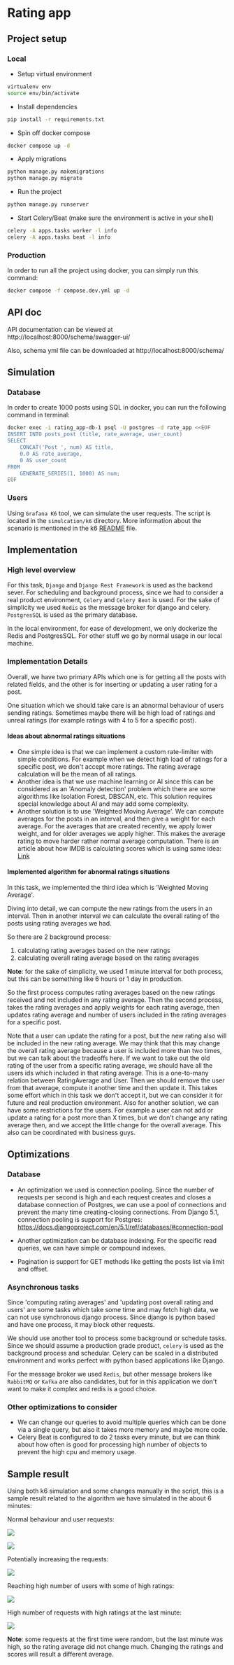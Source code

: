 # Rating app

## Project setup

### Local

- Setup virtual environment

```bash
virtualenv env
source env/bin/activate
```

- Install dependencies
```bash
pip install -r requirements.txt
```

- Spin off docker compose
```bash
docker compose up -d
```

- Apply migrations
```bash
python manage.py makemigrations
python manage.py migrate
```

- Run the project
```bash
python manage.py runserver
```

- Start Celery/Beat (make sure the environment is active in your shell)
```bash
celery -A apps.tasks worker -l info
celery -A apps.tasks beat -l info
```

### Production
In order to run all the project using docker, you can simply run this command:
```bash
docker compose -f compose.dev.yml up -d
```


## API doc
API documentation can be viewed at http://localhost:8000/schema/swagger-ui/

Also, schema yml file can be downloaded at http://localhost:8000/schema/

## Simulation

### Database
In order to create 1000 posts using SQL in docker, you can run the
following command in terminal:
```bash
docker exec -i rating_app-db-1 psql -U postgres -d rate_app <<EOF
INSERT INTO posts_post (title, rate_average, user_count)
SELECT 
    CONCAT('Post ', num) AS title,
    0.0 AS rate_average,
    0 AS user_count
FROM 
    GENERATE_SERIES(1, 1000) AS num;
EOF
```

### Users
Using `Grafana K6` tool, we can simulate the user requests. The script is located in the `simulcation/k6` directory.
More information about the scenario is mentioned in the k6 [README](./simulation/k6/README.md) file.

## Implementation

### High level overview
For this task, `Django` and `Django Rest Framework` is used as the backend sever.
For scheduling and background process, since we had to consider a real product environment,
`Celery` and `Celery Beat` is used. For the sake of simplicity we used `Redis` as the message broker
for django and celery. `PostgresSQL` is used as the primary database.

In the local environment, for ease of development, we only dockerize the Redis and PostgresSQL.
For other stuff we go by normal usage in our local machine.

### Implementation Details
Overall, we have two primary APIs which one is for getting all the posts with related fields,
and the other is for inserting or updating a user rating for a post.

One situation which we should take care is an abnormal behaviour of users sending ratings.
Sometimes maybe there will be high load of ratings and unreal ratings (for example ratings with 4 to 5 for a specific post).

#### Ideas about abnormal ratings situations
- One simple idea is that we can implement a custom rate-limiter with simple conditions. For example when we detect high load
of ratings for a specific post, we don't accept more ratings. The rating average calculation will be the mean of all ratings.
- Another idea is that we use machine learning or AI since this can be considered as an 'Anomaly detection' problem which
there are some algorithms like Isolation Forest, DBSCAN, etc. This solution requires special knowledge about AI and may add
some complexity.
- Another solution is to use 'Weighted Moving Average'. We can compute averages for the posts in an interval, and then
give a weight for each average. For the averages that are created recently, we apply lower weight, and for older averages
we apply higher. This makes the average rating to move harder rather normal average computation.
There is an article about how IMDB is calculating scores which is using same idea: [Link](https://medium.com/@Howto101/how-to-determine-imdb-scores-57281a6a194e)

#### Implemented algorithm for abnormal ratings situations
In this task, we implemented the third idea which is 'Weighted Moving Average'.

Diving into detail, we can compute the new ratings from the users in an interval. Then in another interval
we can calculate the overall rating of the posts using rating averages we had.

So there are 2 background process:
1. calculating rating averages based on the new ratings
2. calculating overall rating average based on the rating averages

**Note**: for the sake of simplicity, we used 1 minute interval for both process, but this
can be something like 6 hours or 1 day in production.

So the first process computes rating averages based on the new ratings received and
not included in any rating average. Then the second process, takes the rating averages and
apply weights for each rating average, then updates rating average and number of users included
in the rating averages for a specific post.

Note that a user can update the rating for a post, but the new rating also will be included in the new rating average. We may think
that this may change the overall rating average because a user is included more than two times, but we can talk about the tradeoffs here.
If we want to take out the old rating of the user from a specific rating average, we should have all the users ids which included in that rating
average. This is a one-to-many relation between RatingAverage and User. Then we should remove the user from that average, compute it another time
and then update it. This takes some effort which in this task we don't accept it, but we can consider it for future and real production environment. 
Also for another solution, we can have some restrictions for the users. For example a user can not add or update a rating for a post more than X times,
but we don't change any rating average then, and we accept the little change for the overall average. This also can be coordinated with business guys.

## Optimizations

### Database
- An optimization we used is connection pooling. Since the number of requests per second is high and each request
creates and closes a database connection of Postgres, we can use a pool of connections and prevent the many time creating-closing
connections. From Django 5.1, connection pooling is support for Postgres: https://docs.djangoproject.com/en/5.1/ref/databases/#connection-pool

- Another optimization can be database indexing. For the specific read queries, we can have simple or compound indexes.

- Pagination is support for GET methods like getting the posts list via limit and offset.

### Asynchronous tasks
Since 'computing rating averages' and 'updating post overall rating and users' are some tasks which take some time and 
may fetch high data, we can not use synchronous django process. Since django is python based and have one process,
it may block other requests.

We should use another tool to process some background or schedule tasks. Since we should assume a production grade product,
`celery` is used as the background process and schedular. Celery can be scaled in a distributed environment and works perfect with
python based applications like Django.

For the message broker we used `Redis`, but other message brokers like `RabbitMQ` or `Kafka` are also
candidates, but for in this application we don't want to make it complex and redis is a good choice.

### Other optimizations to consider
- We can change our queries to avoid multiple queries which can be done via a single query, but also it takes more memory and
maybe more code.
- Celery Beat is configured to do 2 tasks every minute, but we can think about how often is good for processing high number of objects to
prevent the high cpu and memory usage.

## Sample result
Using both k6 simulation and some changes manually in the script, this is a sample result related to the algorithm we have
simulated in the about 6 minutes:

Normal behaviour and user requests:

![](./assets/1.jpg)

![](./assets/2.jpg)

Potentially increasing the requests:

![](./assets/3.jpg)

Reaching high number of users with some of high ratings:

![](./assets/4.jpg)

High number of requests with high ratings at the last minute:

![](./assets/5.jpg)

**Note**: some requests at the first time were random, but the last minute was high, so the rating average
did not change much. Changing the ratings and scores will result a different average.